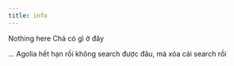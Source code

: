 ```yaml
---
title: info
---
```


Nothing here Chả có gì ở đây

 ...
Agolia hết hạn rồi không search được đâu, mà xóa cái search rồi
